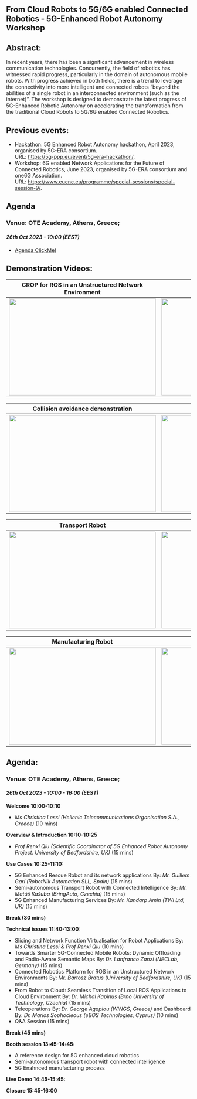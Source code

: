 ## From Cloud Robots to 5G/6G enabled Connected Robotics - 5G-Enhanced Robot Autonomy Workshop

## Abstract:

In recent years, there has been a significant advancement in wireless communication technologies. Concurrently, the field of robotics has witnessed rapid progress, particularly in the domain of autonomous mobile robots. With progress achieved in both fields, there is a trend to leverage the connectivity into more intelligent and connected robots “beyond the abilities of a single robot in an interconnected environment (such as the internet)”. The workshop is designed to demonstrate the latest progress of 5G-Enhanced Robotic Autonomy on accelerating the transformation from the traditional Cloud Robots to 5G/6G enabled Connected Robotics.

## Previous events:

* Hackathon: 5G Enhanced Robot Autonomy hackathon, April 2023, organised by 5G-ERA
consortium. \
URL: https://5g-ppp.eu/event/5g-era-hackathon/. 
* Workshop: 6G enabled Network Applications for the Future of Connected Robotics, June 2023, organised by 5G-ERA consortium and one6G Association. \
URL: https://www.eucnc.eu/programme/special-sessions/special-session-9/. 


## Agenda
### Venue: OTE Academy, Athens, Greece;
#### _26th Oct 2023 - 10:00 (EEST)_

* [Agenda ClickMe!](#Agenda_Venue)


## Demonstration Videos:

CROP for ROS in an Unstructured Network Environment | Radio-Aware Semantic Maps
:-: | :-:
[<img src="https://img.youtube.com/vi/KtKC98YrqK0/maxresdefault.jpg"  width="400" height="265">](https://youtu.be/KtKC98YrqK0) | [<img src="https://img.youtube.com/vi/CMcDZyFyge8/maxresdefault.jpg" width="400" height="265">](https://youtu.be/CMcDZyFyge8&t)

Collision avoidance demonstration | Train detector demonstration
:-: | :-:
[<img src="https://img.youtube.com/vi/4RbB8IuZZy8/maxresdefault.jpg"  width="400" height="265">](https://youtu.be/4RbB8IuZZy8) | [<img src="https://img.youtube.com/vi/xiZsWGed9FU/maxresdefault.jpg"  width="400" height="265">](https://youtu.be/xiZsWGed9FU&t)


Transport Robot | Surveillance Robot
:-: | :-:
[<img src="https://img.youtube.com/vi/J19jpORf4Po/maxresdefault.jpg"  width="400" height="265">](https://www.youtube.com/watch?v=J19jpORf4Po) | [<img src="https://img.youtube.com/vi/-apRZ1EWGo0/maxresdefault.jpg"  width="400" height="265">](https://www.youtube.com/watch?v=-apRZ1EWGo0) 



Manufacturing Robot | 5G Testbed
:-: | :-:
[<img src="https://img.youtube.com/vi/t5Q4KgpOAp0/maxresdefault.jpg"  width="400" height="265">](https://www.youtube.com/watch?v=t5Q4KgpOAp0) | [<img src="https://img.youtube.com/vi/MQnypIggWu0/maxresdefault.jpg"  width="400" height="265">](https://www.youtube.com/watch?v=MQnypIggWu0) 

<div id="Agenda_Venue"></div>

## Agenda:
### Venue: OTE Academy, Athens, Greece;
#### _26th Oct 2023 - 10:00 - 16:00 (EEST)_


**Welcome 10:00-10:10** 
* _Ms Christina Lessi (Hellenic Telecommunications Organisation S.A., Greece)_ (10 mins)

**Overview & Introduction 10:10-10:25**

* _Prof Renxi Qiu (Scientific Coordinator of 5G Enhanced Robot Autonomy Project. University of Bedfordshire, UK)_ (15 mins)

**Use Cases 10:25-11:10:**
* 5G Enhanced Rescue Robot and its network applications By: _Mr. Guillem Garí (RobotNik Automation SLL, Spain)_ (15 mins)
* Semi-autonomous Transport Robot with Connected Intelligence By: _Mr. Matúš Kašuba (BringAuto, Czechia)_ (15 mins)
* 5G Enhanced Manufacturing Services By: _Mr. Kandarp Amin (TWI Ltd, UK)_ (15 mins)

**Break (30 mins)**

**Technical issues 11:40-13:00:**
* Slicing and Network Function Virtualisation for Robot Applications By: _Ms Christina Lessi & Prof Renxi Qiu_ (10 mins)
* Towards Smarter 5G-Connected Mobile Robots: Dynamic Offloading and Radio-Aware Semantic Maps By: _Dr. Lanfranco Zanzi (NECLab, Germany)_ (15 mins)
* Connected Robotics Platform for ROS in an Unstructured Network Environments By: _Mr. Bartosz Bratus (University of Bedfordshire, UK)_ (15 mins)
* From Robot to Cloud: Seamless Transition of Local ROS Applications to Cloud Environment  By: _Dr. Michal Kapinus (Brno University of Technology, Czechia)_ (15 mins)
* Teleoperations By: _Dr. George Agapiou (WINGS, Greece)_ and Dashboard By: _Dr. Marios Sophocleous (eBOS Technologies, Cyprus)_ (10 mins)
* Q&A Session (15 mins)

**Break (45 mins)**

**Booth session 13:45-14:45:** 
* A reference design for 5G enhanced cloud robotics
* Semi-autonomous transport robot with connected intelligence
* 5G Enahnced manufacturing process

**Live Demo 14:45-15:45:**

**Closure 15:45-16:00**
